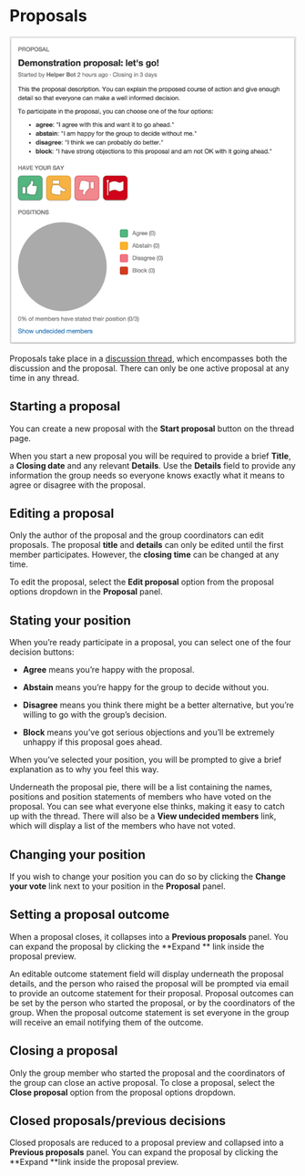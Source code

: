 # Proposals

<img class="screenshot" alt="Proposal panel" src="proposal_panel.png" />

Proposals take place in a [discussion thread](discussion_threads.html "goes to discussions section of the help manual"), which encompasses both the discussion and the proposal. There can only be one active proposal at any time in any thread. 

## Starting a proposal

You can create a new proposal with the **Start proposal** button on the thread page.

When you start a new proposal you will be required to provide a brief **Title**, a **Closing date** and any relevant **Details**. Use the **Details** field to provide any information the group needs so everyone knows exactly what it means to agree or disagree with the proposal.

## Editing a proposal

Only the author of the proposal and the group coordinators can edit proposals. The proposal **title** and **details** can only be edited until the first member participates. However, the **closing time** can be changed at any time. 

To edit the proposal, select the **Edit proposal** option from the proposal options dropdown in the **Proposal** panel.

## Stating your position

When you’re ready participate in a proposal, you can select one of the four decision buttons:

* **Agree** means you’re happy with the proposal.

* **Abstain** means you’re happy for the group to decide without you.

* **Disagree** means you think there might be a better alternative, but you’re willing to go with the group’s decision.

* **Block** means you’ve got serious objections and you’ll be extremely unhappy if this proposal goes ahead.

When you’ve selected your position, you will be prompted to give a brief explanation as to why you feel this way.

Underneath the proposal pie, there will be a list containing the names, positions and position statements of members who have voted on the proposal. You can see what everyone else thinks, making it easy to catch up with the thread. There will also be a **View undecided members** link, which will display a list of the members who have not voted.

## Changing your position

If you wish to change your position you can do so by clicking the **Change your vote** link next to your position in the **Proposal** panel.

## Setting a proposal outcome

When a proposal closes, it collapses into a **Previous proposals** panel. You can expand the proposal by clicking the **Expand ** link inside the proposal preview.

An editable outcome statement field will display underneath the proposal details, and the person who raised the proposal will be prompted via email to provide an outcome statement for their proposal. Proposal outcomes can be set by the person who started the proposal, or by the coordinators of the group. When the proposal outcome statement is set everyone in the group will receive an email notifying them of the outcome.

## Closing a proposal

Only the group member who started the proposal and the coordinators of the group can close an active proposal. To close a proposal, select the **Close proposal** option from the proposal options dropdown. 

## Closed proposals/previous decisions

Closed proposals are reduced to a proposal preview and collapsed into a **Previous proposals** panel. You can expand the proposal by clicking the **Expand **link inside the proposal preview.
